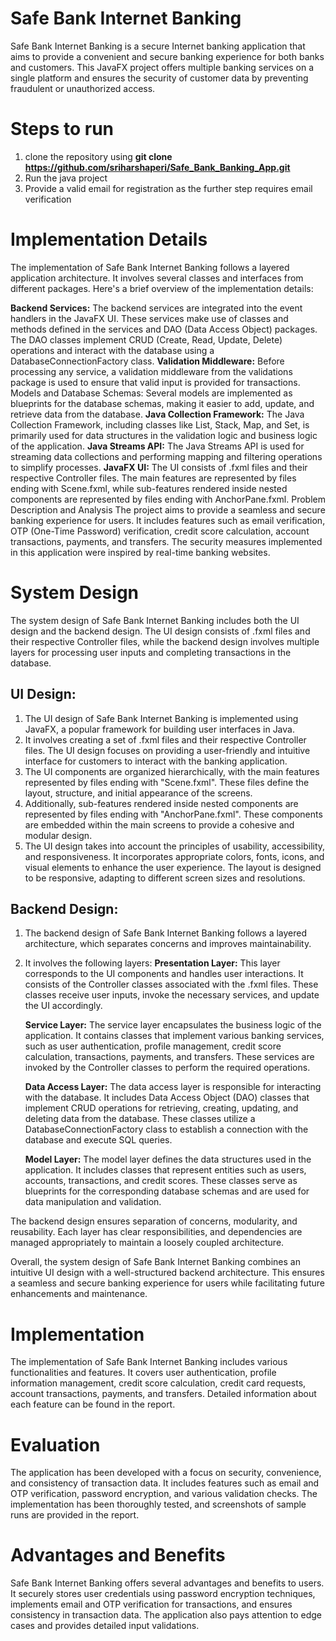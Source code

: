 # Safe Bank Internet Banking

Safe Bank Internet Banking is a secure Internet banking application that aims to provide a convenient and secure banking experience for both banks and customers. This JavaFX project offers multiple banking services on a single platform and ensures the security of customer data by preventing fraudulent or unauthorized access.

# Steps to run

1. clone the repository using **git clone https://github.com/sriharshaperi/Safe_Bank_Banking_App.git**
2. Run the java project
3. Provide a valid email for registration as the further step requires email verification

# Implementation Details

The implementation of Safe Bank Internet Banking follows a layered application architecture. It involves several classes and interfaces from different packages. Here's a brief overview of the implementation details:

**Backend Services:** The backend services are integrated into the event handlers in the JavaFX UI. These services make use of classes and methods defined in the services and DAO (Data Access Object) packages. The DAO classes implement CRUD (Create, Read, Update, Delete) operations and interact with the database using a DatabaseConnectionFactory class.
**Validation Middleware:** Before processing any service, a validation middleware from the validations package is used to ensure that valid input is provided for transactions.
Models and Database Schemas: Several models are implemented as blueprints for the database schemas, making it easier to add, update, and retrieve data from the database.
**Java Collection Framework:** The Java Collection Framework, including classes like List, Stack, Map, and Set, is primarily used for data structures in the validation logic and business logic of the application.
**Java Streams API:** The Java Streams API is used for streaming data collections and performing mapping and filtering operations to simplify processes.
**JavaFX UI:** The UI consists of .fxml files and their respective Controller files. The main features are represented by files ending with Scene.fxml, while sub-features rendered inside nested components are represented by files ending with AnchorPane.fxml.
Problem Description and Analysis
The project aims to provide a seamless and secure banking experience for users. It includes features such as email verification, OTP (One-Time Password) verification, credit score calculation, account transactions, payments, and transfers. The security measures implemented in this application were inspired by real-time banking websites.

# System Design

The system design of Safe Bank Internet Banking includes both the UI design and the backend design. The UI design consists of .fxml files and their respective Controller files, while the backend design involves multiple layers for processing user inputs and completing transactions in the database.

## UI Design:

1. The UI design of Safe Bank Internet Banking is implemented using JavaFX, a popular framework for building user interfaces in Java.
2. It involves creating a set of .fxml files and their respective Controller files. The UI design focuses on providing a user-friendly and intuitive interface for customers to interact with the banking application.
3. The UI components are organized hierarchically, with the main features represented by files ending with "Scene.fxml". These files define the layout, structure, and initial appearance of the screens.
4. Additionally, sub-features rendered inside nested components are represented by files ending with "AnchorPane.fxml". These components are embedded within the main screens to provide a cohesive and modular design.
5. The UI design takes into account the principles of usability, accessibility, and responsiveness. It incorporates appropriate colors, fonts, icons, and visual elements to enhance the user experience. The layout is designed to be responsive, adapting to different screen sizes and resolutions.

## Backend Design:

1. The backend design of Safe Bank Internet Banking follows a layered architecture, which separates concerns and improves maintainability.
2. It involves the following layers:
   **Presentation Layer:** This layer corresponds to the UI components and handles user interactions. It consists of the Controller classes associated with the .fxml files. These classes receive user inputs, invoke the necessary services, and update the UI accordingly.

   **Service Layer:** The service layer encapsulates the business logic of the application. It contains classes that implement various banking services, such as user authentication, profile management, credit score calculation, transactions, payments, and transfers. These services are invoked by the Controller classes to perform the required operations.

   **Data Access Layer:** The data access layer is responsible for interacting with the database. It includes Data Access Object (DAO) classes that implement CRUD operations for retrieving, creating, updating, and deleting data from the database. These classes utilize a DatabaseConnectionFactory class to establish a connection with the database and execute SQL queries.

   **Model Layer:** The model layer defines the data structures used in the application. It includes classes that represent entities such as users, accounts, transactions, and credit scores. These classes serve as blueprints for the corresponding database schemas and are used for data manipulation and validation.

The backend design ensures separation of concerns, modularity, and reusability. Each layer has clear responsibilities, and dependencies are managed appropriately to maintain a loosely coupled architecture.

Overall, the system design of Safe Bank Internet Banking combines an intuitive UI design with a well-structured backend architecture. This ensures a seamless and secure banking experience for users while facilitating future enhancements and maintenance.

# Implementation

The implementation of Safe Bank Internet Banking includes various functionalities and features. It covers user authentication, profile information management, credit score calculation, credit card requests, account transactions, payments, and transfers. Detailed information about each feature can be found in the report.

# Evaluation

The application has been developed with a focus on security, convenience, and consistency of transaction data. It includes features such as email and OTP verification, password encryption, and various validation checks. The implementation has been thoroughly tested, and screenshots of sample runs are provided in the report.

# Advantages and Benefits

Safe Bank Internet Banking offers several advantages and benefits to users. It securely stores user credentials using password encryption techniques, implements email and OTP verification for transactions, and ensures consistency in transaction data. The application also pays attention to edge cases and provides detailed input validations.
